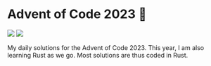 # Advent of Code 2023 🎄

![](https://img.shields.io/badge/📅_%20day-13-blue?style=for-the-badge)
![](https://img.shields.io/badge/⭐_%20stars-26-yellow?style=for-the-badge)

My daily solutions for the Advent of Code 2023. This year, I am also learning Rust as we go. Most solutions are thus coded in Rust.
